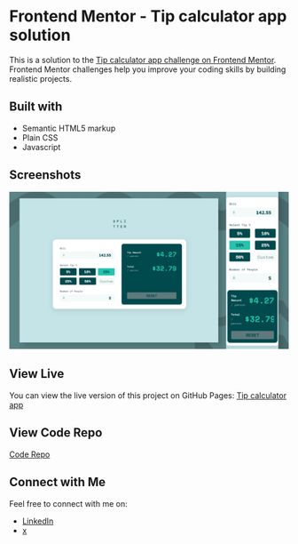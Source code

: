 # Frontend Mentor - Tip calculator app solution

This is a solution to the [Tip calculator app challenge on Frontend Mentor](https://www.frontendmentor.io/challenges/tip-calculator-app-ugJNGbJUX). Frontend Mentor challenges help you improve your coding skills by building realistic projects.

## Built with

- Semantic HTML5 markup
- Plain CSS
- Javascript

## Screenshots

![Screenshot](img/screenshot.png)

## View Live

You can view the live version of this project on GitHub Pages: [Tip calculator app](https://iamupo.github.io/Frontend-Mentor-challenge/tip-calculator-app-main/)

## View Code Repo

[Code Repo](https://github.com/IamUPO/Frontend-Mentor-challenge/tree/main/tip-calculator-app-main/)

## Connect with Me

Feel free to connect with me on:

- [LinkedIn](https://www.linkedin.com/in/iamupo/)
- [x](https://www.x.com/iamupo/)
